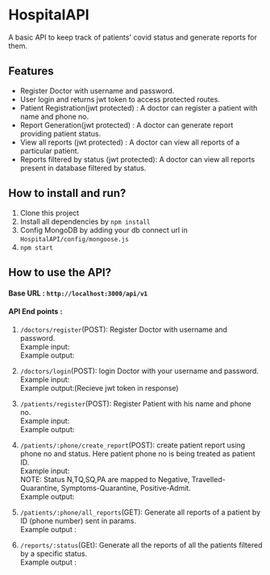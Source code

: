 # HospitalAPI

A basic API to keep track of patients' covid status and generate reports for them. 

## Features

* Register Doctor with username and password.
* User login and returns jwt token to access protected routes.
* Patient Registration(jwt protected) : A doctor can register a patient with name and phone no.
* Report Generation(jwt protected) : A doctor can generate report providing patient status.
* View all reports (jwt protected) : A doctor can view all reports of a particular patient.
* Reports filtered by status (jwt protected): A doctor can view all reports present in database filtered by status.

## How to install and run?

1. Clone this project
2. Install all dependencies by `npm install`
3. Config MongoDB by adding your db connect url in `HospitalAPI/config/mongoose.js`
4. `npm start`

## How to use the API?

#### Base URL : `http://localhost:3000/api/v1`

#### API End points :

1. `/doctors/register`(POST): Register Doctor with username and password.<br/>
Example input:<br/>
Example output:<br/>

2. `/doctors/login`(POST): login Doctor with your username and password.<br/>
Example input:<br/>
Example output:(Recieve jwt token in response)<br/>

3. `/patients/register`(POST): Register Patient with his name and phone no.<br/>
Example input:<br/>
Example output:<br/>

4. `/patients/:phone/create_report`(POST): create patient report using phone no and status. Here patient phone no is being treated as patient ID.<br/>
Example input:<br/>
NOTE: Status N,TQ,SQ,PA are mapped to Negative, Travelled-Quarantine, Symptoms-Quarantine, Positive-Admit.<br/>
Example output:<br/>

5. `/patients/:phone/all_reports`(GET): Generate all reports of a patient by ID (phone number) sent in params.<br/>
Example output :

6. `/reports/:status`(GEt): Generate  all the reports of all the patients filtered by a specific status.<br/>
Example output :

        
